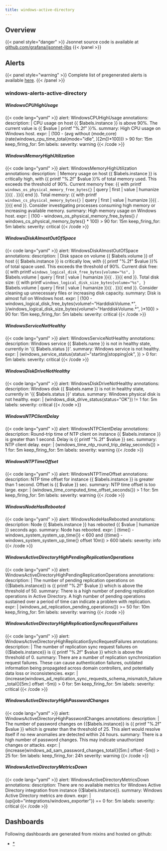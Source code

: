 ```yaml
---
title: windows-active-directory
---
```


## Overview



{{< panel style="danger" >}}
Jsonnet source code is available at [github.com/grafana/jsonnet-libs](https://github.com/grafana/jsonnet-libs/tree/master/windows-active-directory-mixin)
{{< /panel >}}

## Alerts

{{< panel style="warning" >}}
Complete list of pregenerated alerts is available [here](https://github.com/monitoring-mixins/website/blob/master/assets/windows-active-directory/alerts.yaml).
{{< /panel >}}

### windows-alerts-active-directory

##### WindowsCPUHighUsage

{{< code lang="yaml" >}}
alert: WindowsCPUHighUsage
annotations:
  description: |
    CPU usage on host {{ $labels.instance }} is above 90%. The current value is {{ $value | printf "%.2f" }}%.
  summary: High CPU usage on Windows host.
expr: |
  (100 - (avg without (mode,core) (rate(windows_cpu_time_total{mode="idle", }[2m])*100))) > 90
for: 15m
keep_firing_for: 5m
labels:
  severity: warning
{{< /code >}}
 
##### WindowsMemoryHighUtilization

{{< code lang="yaml" >}}
alert: WindowsMemoryHighUtilization
annotations:
  description: |
    Memory usage on host {{ $labels.instance }} is critically high, with {{ printf "%.2f" $value }}% of total memory used.
    This exceeds the threshold of 90%.
    Current memory free: {{ with printf `windows_os_physical_memory_free_bytes{}` | query | first | value | humanize }}{{ . }}{{ end }}.
    Total memory: {{ with printf `windows_cs_physical_memory_bytes{}` | query | first | value | humanize }}{{ . }}{{ end }}.
    Consider investigating processes consuming high memory or increasing available memory.
  summary: High memory usage on Windows host.
expr: |
  (100 - windows_os_physical_memory_free_bytes{} / windows_cs_physical_memory_bytes{} * 100) > 90
for: 15m
keep_firing_for: 5m
labels:
  severity: critical
{{< /code >}}
 
##### WindowsDiskAlmostOutOfSpace

{{< code lang="yaml" >}}
alert: WindowsDiskAlmostOutOfSpace
annotations:
  description: |
    Disk space on volume {{ $labels.volume }} of host {{ $labels.instance }} is critically low, with {{ printf "%.2f" $value }}% of total space used.
    This exceeds the threshold of 90%.
    Current disk free: {{ with printf `windows_logical_disk_free_bytes{volume="%s", }` $labels.volume | query | first | value | humanize }}{{ . }}{{ end }}.
    Total disk size: {{ with printf `windows_logical_disk_size_bytes{volume="%s", }` $labels.volume | query | first | value | humanize }}{{ . }}{{ end }}.
    Consider cleaning up unnecessary files or increasing disk capacity.
  summary: Disk is almost full on Windows host.
expr: |
  (100 - windows_logical_disk_free_bytes{volume!~"HarddiskVolume.*", }/windows_logical_disk_size_bytes{volume!~"HarddiskVolume.*", }*100) > 90
for: 15m
keep_firing_for: 5m
labels:
  severity: critical
{{< /code >}}
 
##### WindowsServiceNotHealthy

{{< code lang="yaml" >}}
alert: WindowsServiceNotHealthy
annotations:
  description: Windows service {{ $labels.name }} is not in healthy state, currently
    in '{{ $labels.status }}'.
  summary: Windows service is not healthy.
expr: |
  (windows_service_status{status!~"starting|stopping|ok", }) > 0
for: 5m
labels:
  severity: critical
{{< /code >}}
 
##### WindowsDiskDriveNotHealthy

{{< code lang="yaml" >}}
alert: WindowsDiskDriveNotHealthy
annotations:
  description: Windows disk {{ $labels.name }} is not in healthy state, currently
    in '{{ $labels.status }}' status.
  summary: Windows physical disk is not healthy.
expr: |
  (windows_disk_drive_status{status="OK"}) != 1
for: 5m
labels:
  severity: critical
{{< /code >}}
 
##### WindowsNTPClientDelay

{{< code lang="yaml" >}}
alert: WindowsNTPClientDelay
annotations:
  description: Round-trip time of NTP client on instance {{ $labels.instance }} is
    greater than 1 second. Delay is {{ printf "%.2f" $value }} sec.
  summary: NTP client delay.
expr: |
  (windows_time_ntp_round_trip_delay_seconds{}) > 1
for: 5m
keep_firing_for: 5m
labels:
  severity: warning
{{< /code >}}
 
##### WindowsNTPTimeOffset

{{< code lang="yaml" >}}
alert: WindowsNTPTimeOffset
annotations:
  description: NTP time offset for instance {{ $labels.instance }} is greater than
    1 second. Offset is {{ $value }} sec.
  summary: NTP time offset is too large.
expr: |
  (windows_time_computed_time_offset_seconds{}) > 1
for: 5m
keep_firing_for: 5m
labels:
  severity: warning
{{< /code >}}
 
##### WindowsNodeHasRebooted

{{< code lang="yaml" >}}
alert: WindowsNodeHasRebooted
annotations:
  description: Node {{ $labels.instance }} has rebooted {{ $value | humanize }} seconds
    ago.
  summary: Node has rebooted.
expr: |
  (time() - windows_system_system_up_time{}) < 600
  and
  ((time() - windows_system_system_up_time{} offset 10m)) > 600
labels:
  severity: info
{{< /code >}}
 
##### WindowsActiveDirectoryHighPendingReplicationOperations

{{< code lang="yaml" >}}
alert: WindowsActiveDirectoryHighPendingReplicationOperations
annotations:
  description: |
    The number of pending replication operations on {{$labels.instance}} is {{ printf "%.2f" $value }} which is above the threshold of 50.
  summary: There is a high number of pending replication operations in Active Directory.
    A high number of pending operations sustained over a period of time can indicate
    a problem with replication.
expr: |
  (windows_ad_replication_pending_operations{}) >= 50
for: 10m
keep_firing_for: 5m
labels:
  severity: warning
{{< /code >}}
 
##### WindowsActiveDirectoryHighReplicationSyncRequestFailures

{{< code lang="yaml" >}}
alert: WindowsActiveDirectoryHighReplicationSyncRequestFailures
annotations:
  description: |
    The number of replication sync request failures on {{$labels.instance}} is {{ printf "%.2f" $value }} which is above the threshold of 0.
  summary: There are a number of replication synchronization request failures. These
    can cause authentication failures, outdated information being propagated across
    domain controllers, and potentially data loss or inconsistencies.
expr: |
  (increase(windows_ad_replication_sync_requests_schema_mismatch_failure_total{}[5m:] offset -5m)) > 0
for: 5m
keep_firing_for: 5m
labels:
  severity: critical
{{< /code >}}
 
##### WindowsActiveDirectoryHighPasswordChanges

{{< code lang="yaml" >}}
alert: WindowsActiveDirectoryHighPasswordChanges
annotations:
  description: |
    The number of password changes on {{$labels.instance}} is {{ printf "%.2f" $value }} which is greater than the threshold of 25. This alert would resolve itself if no new anomalies are detected within 24 hours.
  summary: There is a high number of password changes. This may indicate unauthorized
    changes or attacks.
expr: |
  (increase(windows_ad_sam_password_changes_total{}[5m:] offset -5m)) > 25
for: 5m
labels:
  keep_firing_for: 24h
  severity: warning
{{< /code >}}
 
##### WindowsActiveDirectoryMetricsDown

{{< code lang="yaml" >}}
alert: WindowsActiveDirectoryMetricsDown
annotations:
  description: There are no available metrics for Windows Active Directory integration
    from instance {{$labels.instance}}.
  summary: Windows Active Directory metrics are down.
expr: |
  (up{job="integrations/windows_exporter"}) == 0
for: 5m
labels:
  severity: critical
{{< /code >}}
 
## Dashboards
Following dashboards are generated from mixins and hosted on github:


- [*](https://github.com/monitoring-mixins/website/blob/master/assets/windows-active-directory/dashboards/*.json)
